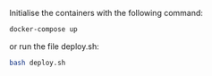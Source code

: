 Initialise the containers with the following command:
```bash
docker-compose up
```
or run the file deploy.sh:
```bash
bash deploy.sh
```
